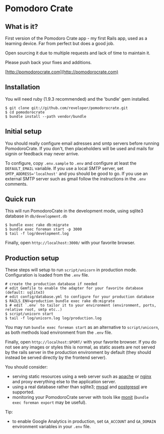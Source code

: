 Pomodoro Crate
===============

What is it?
----------
First version of the Pomodoro Crate app - my first Rails app, used as a learning device. Far from perfect but does a good job.

Open sourcing it due to multiple requests and lack of time to maintain it.

Please push back your fixes and additions.

[http://pomodorocrate.com](http://pomodorocrate.com)

Installation
------------
You will need ruby (1.9.3 recommended) and the 'bundle' gem installed.

    $ git clone git://github.com/reveloper/pomodorocrate.git
    $ cd pomodorocrate
    $ bundle install --path vendor/bundle

Initial setup
-------------
You should really configure email adresses and smtp servers before running PomodoroCrate.
If you don't, then placeholders will be used and mails for signin or feedback may never arrive.

To configure, copy `.env.sample` to `.env` and configure at least the `DEFAULT_EMAIL` variable.
If you use a local SMTP server, set `SMTP_ADDRESS='localhost'` and you should be good to go.
If you use an external SMTP server such as gmail follow the instructions in the `.env` comments.

Quick run
---------
This will run PomodoroCrate in the development mode, using sqlite3 database in `db/development.db`

    $ bundle exec rake db:migrate
    $ bundle exec foreman start -p 3000
    $ tail -f log/development.log

Finally, open `http://localhost:3000/` with your favorite browser.

Production setup
----------------
These steps will setup to run `script/unicorn` in production mode. Configuration is loaded from the `.env` file.

    # create the production database if needed
    # edit Gemfile to enable the adapter for your favorite database (default: sqlite3)
    # edit config/database.yml to configure for your production database
    $ RAILS_ENV=production bundle exec rake db:migrate
    $ # edit `.env` to tailor it to your environment (environment, ports, relative root, smtp etc..)
    $ script/unicorn start
    $ tail -f log/unicorn.log log/production.log

You may run `bundle exec foreman start` as an alternative to `script/unicorn`, as both methods load environment from the `.env` file.

Finally, open `http://localhost:$PORT/` with your favorite browser. If you do not see any images or styles this is normal, as static assets are not served by the rails server in the production environment by default (they should instead be served directly by the frontend server).

You should consider:

* serving static resources using a web server such as [apache](http://httpd.apache.org/) or [nginx](http://wiki.nginx.org/) and proxy everything else to the application server.
* using a real database rather than sqlite3; [mysql](http://www.mysql.com) and [postgresql](http://www.postgresql.org) are supported.
* monitoring your PomodoroCrate server with tools like [monit](http://mmonit.com/monit) (`bundle exec foreman export` may be useful).

Tip:

* to enable Google Analytics in production, set `GA_ACCOUNT` and `GA_DOMAIN` environment variables in your `.env` file.
